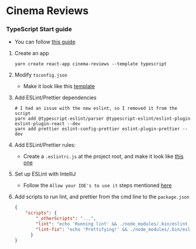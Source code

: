 # Cinema Reviews

### TypeScript Start guide

- You can follow [this guide](https://www.sitepoint.com/react-with-typescript-best-practices/)

1. Create an app

    ```shell script
    yarn create react-app cinema-reviews --template typescript 
    ```

2. Modify `tsconfig.json`

    - Make it look like this [template](tsconfig.json)

3. Add ESLint/Prettier dependencies

    ```shell script
    # I had an issue with the new eslint, so I removed it from the script
    yarn add @typescript-eslint/parser @typescript-eslint/eslint-plugin eslint-plugin-react --dev
    yarn add prettier eslint-config-prettier eslint-plugin-prettier --dev
    ```
   
4. Add ESLint/Prettier rules:

    - Create a `.eslintrc.js` at the project root, and make it look like [this one](.eslintrc.js)

5. Set up ESLint with IntelliJ

    - Follow the `Allow your IDE's to use it` steps mentioned [here](https://github.com/lgc13/LucasCosta_portfolio/blob/master/wiki/cheat-sheet.md#eslint--prettier)
    
6. Add scripts to run lint, and prettier from the cmd line to the `package.json`

    ```json
    {
        "scripts": {
            "_otherScripts": "...",
            "lint": "echo 'Running lint' && ./node_modules/.bin/eslint 'src/**/*.ts*'",
            "lint-fix": "echo 'Prettifying!' && ./node_modules/.bin/eslint --fix 'src/**/*.ts*'"
          }
    }
    ```